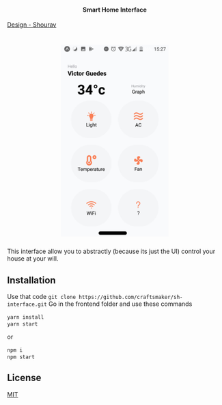 <h4 align="center">
    Smart Home Interface
</h4>

<p align="center>
    <img src="https://img.shields.io/badge/license-MIT-orange"/>
</p>

[Design - Shourav](https://dribbble.com/shots/4585243-Smart-Home-App-Ui/attachments/1036679)

<h1 align="center">
    <img src=".github/example.png" width="50%"/>
</h1>

This interface allow you to abstractly (because its just the UI)  control your house at your will.

## Installation

Use that code
```git clone https://github.com/craftsmaker/sh-interface.git```
Go in the frontend folder and use these commands
```
yarn install
yarn start
```
or
```
npm i
npm start
```

## License
[MIT](LICENSE)
